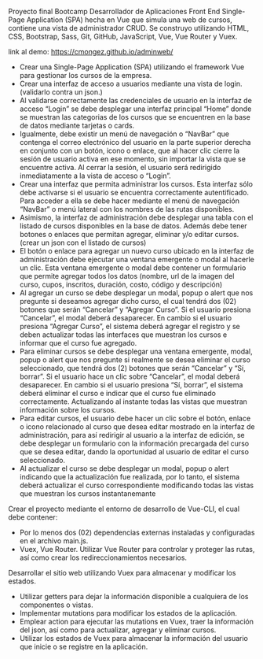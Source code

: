 Proyecto final Bootcamp Desarrollador de Aplicaciones Front End
Single-Page Application (SPA) hecha en Vue que simula una web de cursos, contiene una vista de administrador CRUD.
Se construyo utilizando HTML, CSS, Bootstrap, Sass, Git, GitHub, JavaScript, Vue, Vue Router y Vuex. 

link al demo: https://cmongez.github.io/adminweb/

- Crear una Single-Page Application (SPA) utilizando el framework Vue para gestionar los cursos
de la empresa.
- Crear una interfaz de acceso a usuarios mediante una vista de login. (validarlo contra un json.)
- Al validarse correctamente las credenciales de usuario en la interfaz de acceso “Login” se debe desplegar 
una interfaz principal “Home” donde se muestran las categorias de los cursos que se encuentren en la base de datos mediante tarjetas o cards.
- Igualmente, debe existir un menú de navegación o “NavBar” que contenga el correo
electrónico del usuario en la parte superior derecha en conjunto con un botón, icono o
enlace, que al hacer clic cierre la sesión de usuario activa en ese momento, sin importar la
vista que se encuentre activa. Al cerrar la sesión, el usuario será redirigido inmediatamente a
la vista de acceso o “Login”.
- Crear una interfaz que permita administrar los cursos. Esta interfaz sólo debe activarse si el
usuario se encuentra correctamente autentificado. Para acceder a ella se debe hacer mediante el menú de navegación “NavBar” o menú lateral con los nombres de las rutas
disponibles.
- Asimismo, la interfaz de administración debe desplegar una tabla con el listado de cursos
disponibles en la base de datos. Además debe tener botones o enlaces que permitan agregar,
eliminar y/o editar cursos. (crear un json con el listado de cursos)
- El botón o enlace para agregar un nuevo curso ubicado en la interfaz de administración debe
ejecutar una ventana emergente o modal al hacerle un clic. Esta ventana emergente o modal
debe contener un formulario que permite agregar todos los datos (nombre, url de la imagen
del curso, cupos, inscritos, duración, costo, código y descripción)
- Al agregar un curso se debe desplegar un modal, popup o
alert que nos pregunte si deseamos agregar dicho curso, el cual tendrá dos (02) botones que
serán “Cancelar” y “Agregar Curso”. Si el usuario presiona “Cancelar”, el modal deberá
desaparecer. En cambio si el usuario presiona “Agregar Curso”, el sistema deberá agregar el
registro y se deben
actualizar todas las interfaces que muestran los cursos e informar que el curso fue agregado.
- Para eliminar cursos se debe desplegar una ventana emergente, modal, popup o alert que
nos pregunte si realmente se desea eliminar el curso seleccionado, que tendrá dos (2)
botones que serán “Cancelar” y “Sí, borrar”. Si el usuario hace un clic sobre “Cancelar”, el
modal deberá desaparecer. En cambio si el usuario presiona “Sí, borrar”, el sistema deberá
eliminar el curso e indicar que el curso fue eliminado
correctamente. Actualizando al instante todas las vistas que muestran información sobre los
cursos.
- Para editar cursos, el usuario debe hacer un clic sobre el botón, enlace o icono relacionado al
curso que desea editar mostrado en la interfaz de administración, para así redirigir al usuario
a la interfaz de edición, se debe desplegar un formulario con la información precargada del
curso que se desea editar, dando la oportunidad al usuario de editar el curso seleccionado.
- Al actualizar el curso se debe desplegar un modal, popup o alert indicando que la
actualización fue realizada, por lo tanto, el sistema deberá actualizar el curso
correspondiente modificando todas las vistas que muestran
los cursos instantanemante

Crear el proyecto mediante el entorno de desarrollo de Vue-CLI, el cual debe contener:
- Por lo menos dos (02) dependencias externas instaladas y configuradas en el archivo main.js.
- Vuex, Vue Router.
Utilizar Vue Router para controlar y proteger las rutas, así como crear los redireccionamientos
necesarios.

Desarrollar el sitio web utilizando Vuex para almacenar y modificar los estados.
- Utilizar getters para dejar la información disponible a cualquiera de los componentes o vistas.
- Implementar mutations para modificar los estados de la aplicación.
- Emplear action para ejecutar las mutations en Vuex, traer la información del json, así como para actualizar, agregar y eliminar cursos.
- Utilizar los estados de Vuex para almacenar la información del usuario que inicie o se registre
en la aplicación.
